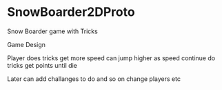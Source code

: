 # SnowBoarder2DProto
Snow Boarder game with Tricks

Game Design 

Player does tricks get more speed can jump higher as speed continue do tricks get points until die

Later can add challanges to do and so on change players etc
